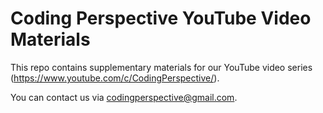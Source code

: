 # Coding Perspective YouTube Video Materials

This repo contains supplementary materials for our YouTube video series (https://www.youtube.com/c/CodingPerspective/).

You can contact us via codingperspective@gmail.com.

